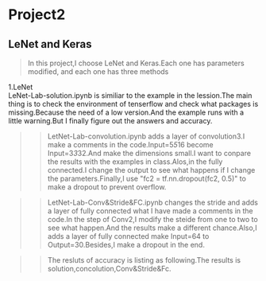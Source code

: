 # Project2
## LeNet and Keras
>In this project,I choose LeNet and Keras.Each one has parameters modified, and each one has three methods  
  
1.LeNet  
LeNet-Lab-solution.ipynb is similiar to the example in the lession.The main thing is to check the environment of tenserflow and check what packages is missing.Because the need of a low version.And the example runs with a little warning.But I finally figure out the answers and accuracy.  
    
>>LetNet-Lab-convolution.ipynb adds a layer of convolution3.I make a comments in the code.Input=5*5*16 become Input=3*3*32.And make the dimensions small.I want to conpare the results with the examples in class.Alos,in the fully connected.I change the output to see what happens if I change the parameters.Finally,I use "fc2 = tf.nn.dropout(fc2, 0.5)" to make a dropout to prevent overflow.  
    
>>LetNet-Lab-Conv&Stride&FC.ipynb changes the stride and adds a layer of fully connected what I have made a comments in the code.In the step of Conv2,I modify the steide from one to two to see what happen.And the results make a different chance.Also,I adds a layer of fully connected make Input=64 to Output=30.Besides,I make a dropout in the end.  
    
>>The resluts of accuracy is listing as following.The results is solution,concolution,Conv&Stride&Fc.
